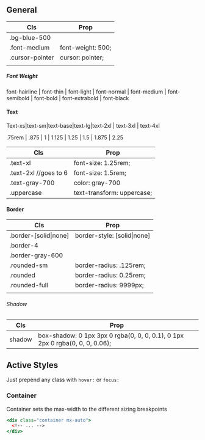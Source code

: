 ## General

| Cls             | Prop              |
| --------------- | ----------------- |
| .bg-blue-500    |                   |
| .font-medium    | font-weight: 500; |
| .cursor-pointer | cursor: pointer;  |
|                 |                   |

##### Font Weight

font-hairline | font-thin | font-light | font-normal | font-medium | font-semibold | font-bold | font-extrabold | font-black

#### Text

Text-xs|text-sm|text-base|text-lg|text-2xl | text-3xl | text-4xl

.75rem | .875 | 1 | 1.125 | 1.25 | 1.5 | 1.875 | 2.25

| Cls                   | Prop                       |
| --------------------- | -------------------------- |
| .text-xl              | font-size: 1.25rem;        |
| .text-2xl //goes to 6 | font-size: 1.5rem;         |
| .text-gray-700        | color: gray-700            |
| .uppercase            | text-transform: uppercase; |

#### Border

| Cls                   | Prop                        |
| --------------------- | --------------------------- |
| .border-[solid\|none] | border-style: [solid\|none] |
| .border-4             |                             |
| .border-gray-600      |                             |
| .rounded-sm           | border-radius: .125rem;     |
| .rounded              | border-radius: 0.25rem;     |
| .rounded-full         | border-radius: 9999px;      |
|                       |                             |

###### Shadow

| Cls    | Prop                                                         |
| ------ | ------------------------------------------------------------ |
| shadow | box-shadow: 0 1px 3px 0 rgba(0, 0, 0, 0.1), 0 1px 2px 0 rgba(0, 0, 0, 0.06); |

## Active Styles

Just prepend any class with `hover:` or `focus:`

### Container

Container sets the max-width to the different sizing breakpoints

```jsx
<div class="container mx-auto">
  <!-- ... -->
</div>
```

## 